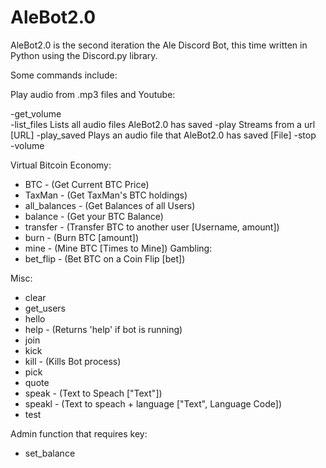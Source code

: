 # AleBot2.0
AleBot2.0 is the second iteration the Ale Discord Bot, this time written in Python using the Discord.py library.

Some commands include:

Play audio from .mp3 files and Youtube:

  -get_volume        
  -list_files        Lists all audio files AleBot2.0 has saved
  -play              Streams from a url [URL]
  -play_saved        Plays an audio file that AleBot2.0 has saved [File]
  -stop              
  -volume            

Virtual Bitcoin Economy:
  - BTC               - (Get Current BTC Price)
  - TaxMan            - (Get TaxMan's BTC holdings)
  - all_balances      - (Get Balances of all Users)
  - balance           - (Get your BTC Balance)
  - transfer          - (Transfer BTC to another user [Username, amount])
  - burn              - (Burn BTC [amount])
  - mine              - (Mine BTC [Times to Mine])
  Gambling:
  - bet_flip          - (Bet BTC on a Coin Flip [bet])

Misc:
  - clear             
  - get_users         
  - hello             
  - help              - (Returns 'help' if bot is running)
  - join              
  - kick              
  - kill              - (Kills Bot process)
  - pick              
  - quote               
  - speak             - (Text to Speach ["Text"])
  - speakl            - (Text to speach + language ["Text", Language Code])
  - test              
  
  Admin function that requires key:
  - set_balance     
